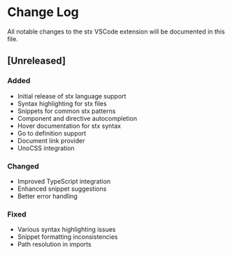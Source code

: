 # Change Log

All notable changes to the stx VSCode extension will be documented in this file.

## [Unreleased]

### Added

- Initial release of stx language support
- Syntax highlighting for stx files
- Snippets for common stx patterns
- Component and directive autocompletion
- Hover documentation for stx syntax
- Go to definition support
- Document link provider
- UnoCSS integration

### Changed

- Improved TypeScript integration
- Enhanced snippet suggestions
- Better error handling

### Fixed

- Various syntax highlighting issues
- Snippet formatting inconsistencies
- Path resolution in imports
